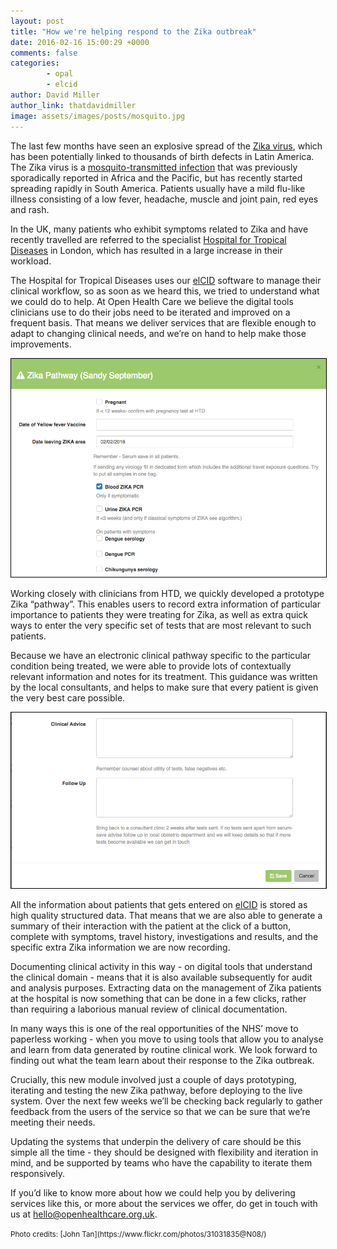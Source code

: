 ```yaml
---
layout: post
title: "How we're helping respond to the Zika outbreak"
date: 2016-02-16 15:00:29 +0000
comments: false
categories:
        - opal
        - elcid
author: David Miller
author_link: thatdavidmiller
image: assets/images/posts/mosquito.jpg
---
```

The last few months have seen an explosive spread of the
[Zika virus](http://www.theguardian.com/world/2016/jan/28/zika-virus-spreading-explosively-says-world-health-organisation),
which has been potentially linked to thousands of birth defects in Latin America. The Zika virus is a
[mosquito-transmitted infection](http://www.nytimes.com/interactive/2016/health/what-is-zika-virus.html)
that was previously sporadically reported in Africa and the Pacific, but has recently started spreading rapidly
in South America. Patients usually have a mild flu-like illness consisting of a low fever, headache, muscle and joint pain,
red eyes and rash.

In the UK, many patients who exhibit symptoms related to Zika and have recently travelled are referred to the specialist
[Hospital for Tropical Diseases](http://www.thehtd.org/) in London, which has resulted in a large increase in their
workload.

The Hospital for Tropical Diseases uses our [elCID](http://elcid.openhealthcare.org.uk/) software to manage their clinical
workflow, so as soon as we heard this,
we tried to understand what we could do to help. At Open Health Care we believe the digital tools clinicians use to do their
jobs need to be iterated and improved on a frequent basis. That means we deliver services that are flexible enough to adapt
to changing clinical needs, and we’re on hand to help make those improvements.

<div class="post-thumb">
  <img class="img-responsive" src="/assets/images/posts/zika.top.png" alt="" style="border: 1px solid black;"/>
</div><!--//post-thumb-->

Working closely with clinicians from HTD, we quickly developed a prototype Zika “pathway”. This enables users to record extra
information of particular importance to patients they were treating for Zika, as well as extra quick ways to enter the very
specific set of tests that are most relevant to such patients.

Because we have an electronic clinical pathway specific to the particular condition being treated, we were able to provide
lots of contextually relevant information and notes for its treatment. This guidance was written by the local consultants,
and helps to make sure that every patient is given the very best care possible.

<div class="post-thumb">
  <img class="img-responsive" src="/assets/images/posts/zika.bottom.png" alt="" style="border: 1px solid black;" />
</div><!--//post-thumb-->

All the information about patients that gets entered on [elCID](http://elcid.openhealthcare.org.uk/) is stored as high quality
structured data. That means that we
are also able to generate a summary of their interaction with the patient at the click of a button, complete with
symptoms, travel history, investigations and results, and the specific extra Zika information we are now recording.

Documenting clinical activity in this way - on digital tools that understand the clinical domain -  means that it is also
available subsequently for audit and analysis purposes. Extracting data on the management of Zika patients at the hospital
is now something that can be done in a few clicks, rather than requiring a laborious manual review of clinical documentation.

In many ways this is one of the real opportunities of the NHS’ move to paperless working - when you move to using tools that
allow you to analyse and learn from data generated by routine clinical work. We look forward to finding out what the team
learn about their response to the Zika outbreak.

Crucially, this new module involved just a couple of days prototyping, iterating and testing the new Zika pathway, before
deploying to the live system. Over the next few weeks we’ll be checking back regularly to gather feedback from the users
of the service so that we can be sure that we’re meeting their needs.

Updating the systems that underpin the delivery of care should be this simple all the time - they should be designed with
flexibility and iteration in mind, and be supported by teams who have the capability to iterate them responsively.

If you’d like to know more about how we could help you by delivering services like this, or more about the services we offer,
do get in touch with us at <a href="mailto:hello@openhealthcare.org.uk">hello@openhealthcare.org.uk</a>.

<small>
Photo credits: [John Tan](https://www.flickr.com/photos/31031835@N08/)
</small>
